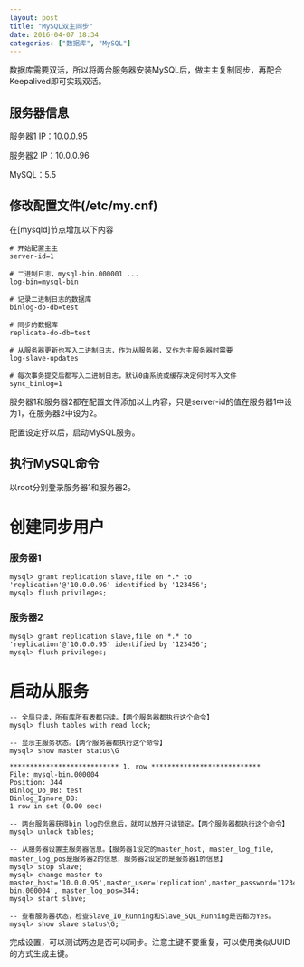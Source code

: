 ```yaml
---
layout: post
title: "MySQL双主同步"
date: 2016-04-07 18:34
categories: ["数据库", "MySQL"]
---
```


数据库需要双活，所以将两台服务器安装MySQL后，做主主复制同步，再配合Keepalived即可实现双活。

服务器信息
------------------------------

服务器1 IP：10.0.0.95

服务器2 IP：10.0.0.96

MySQL：5.5

修改配置文件(/etc/my.cnf)
------------------------------

在[mysqld]节点增加以下内容

    # 开始配置主主
    server-id=1
    
    # 二进制日志，mysql-bin.000001 ...
    log-bin=mysql-bin

    # 记录二进制日志的数据库
    binlog-do-db=test
    
    # 同步的数据库
    replicate-do-db=test
    
    # 从服务器更新也写入二进制日志，作为从服务器，又作为主服务器时需要
    log-slave-updates
    
    # 每次事务提交后都写入二进制日志，默认0由系统或缓存决定何时写入文件
    sync_binlog=1

服务器1和服务器2都在配置文件添加以上内容，只是server-id的值在服务器1中设为1，在服务器2中设为2。

配置设定好以后，启动MySQL服务。

执行MySQL命令
--------------------------------

以root分别登录服务器1和服务器2。

创建同步用户
================================

### 服务器1

    mysql> grant replication slave,file on *.* to 'replication'@'10.0.0.96' identified by '123456';
    mysql> flush privileges;

### 服务器2

    mysql> grant replication slave,file on *.* to 'replication'@'10.0.0.95' identified by '123456';
    mysql> flush privileges;

启动从服务
=================================

    -- 全局只读，所有库所有表都只读。【两个服务器都执行这个命令】
    mysql> flush tables with read lock;
    
    -- 显示主服务状态。【两个服务器都执行这个命令】
    mysql> show master status\G
    
    *************************** 1. row ***************************
    File: mysql-bin.000004
    Position: 344
    Binlog_Do_DB: test
    Binlog_Ignore_DB: 
    1 row in set (0.00 sec)
    
    -- 两台服务器获得bin log的信息后，就可以放开只读锁定。【两个服务器都执行这个命令】
    mysql> unlock tables;
    
    -- 从服务器设置主服务器信息。【服务器1设定的master_host, master_log_file, master_log_pos是服务器2的信息，服务器2设定的是服务器1的信息】
    mysql> stop slave;
    mysql> change master to master_host='10.0.0.95',master_user='replication',master_password='123456',master_log_file='mysql-bin.000004', master_log_pos=344;
    mysql> start slave;
    
    -- 查看服务器状态，检查Slave_IO_Running和Slave_SQL_Running是否都为Yes。
    mysql> show slave status\G;

完成设置，可以测试两边是否可以同步。注意主键不要重复，可以使用类似UUID的方式生成主键。

